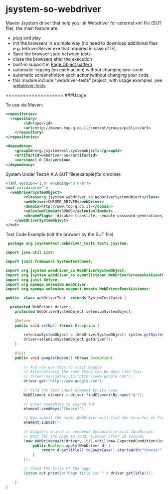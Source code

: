 jsystem-so-webdriver
====================

Maven Jsystem driver that help you init Webdriver for external xml file (SUT file). 
the main feature are: 

<ul>
  <li>plug and play</li>
  <li>init the browsers in a simple way (no need to download additional files e.g. IeDriverServer.exe that required in case of IE).</li>
  <li>Save the browser state between tests</li>
  <li>close the browsers after the execution </li>
  <li>built-in support in <a href='https://code.google.com/p/selenium/wiki/PageObjects'>Page Object pattern</a></li>
  <li>automatic logging (on each action) without changing your code</li>
  <li>automatic screenshot(on each action)without changing your code  </li>
  <li>this module include "webdriver-tests" project, with usage examples ,see <a href='https://github.com/Top-Q/jsystem-so-webdriver/tree/master/webdriver-tests'>webdriver-tests</a></li>
</ul>


====================
###Usage


To use via Maven:

```xml
<repositories>
  <repository>
		<id>topq</id>
		<url>http://maven.top-q.co.il/content/groups/public</url>
	</repository>
</repositories>

<dependency>
	<groupId>org.jsystemtest.systemobjects</groupId>
	<artifactId>webdriver-so</artifactId>
	<version>1.0.10</version>
</dependency>
```


System Under Test(A.K.A SUT file)example(for chrome):

```xml
<?xml version="1.0" encoding="UTF-8"?>
<sut validators="">
  <webDriverSystemObject>
		<class>org.jsystem.webdriver_so.WebDriverSystemObject</class>
		<webDriver>CHROME_DRIVER</webDriver>
		<domain>http://www.top-q.co.il/</domain>
		<seleniumTimeOut>30000</seleniumTimeOut>
		<chromeFlags>--disable-translate,--enable-password-generation</chromeFlags>
	</webDriverSystemObject>
</sut>
```

Test Code Example (init the browser by the SUT file)

```java
 package org.jsystemtest.webdriver_tests.tests.jsystem;

import java.util.List;

import junit.framework.SystemTestCase4;

import org.jsystem.webdriver_so.WebDriverSystemObject;
import org.jsystem.webdriver_so.eventlistener.WebDriverScreenshotEventHandler;
import org.junit.Before;
import org.openqa.selenium.WebDriver;
import org.openqa.selenium.support.events.WebDriverEventListener;

public  class webDriverTest  extends SystemTestCase4 {

  protected WebDriver driver;
	protected WebDriverSystemObject seleniumSystemObject;
	
	@Before
	public void setUp() throws Exception {
		
		seleniumSystemObject = (WebDriverSystemObject) system.getSystemObject("webDriverSystemObject");
		driver=seleniumSystemObject.getDriver();
	}
	
	@Test
	public void googleCheese() throws Exception{
		
		// And now use this to visit Google
		// Alternatively the same thing can be done like this
        // driver.navigate().to("http://www.google.com");
        driver.get("http://www.google.com");
        
        // Find the text input element by its name
        WebElement element = driver.findElement(By.name("q"));
       
        // Enter something to search for
        element.sendKeys("Cheese!");

        // Now submit the form. WebDriver will find the form for us from the element
        element.submit();
        
        // Google's search is rendered dynamically with JavaScript.
        // Wait for the page to load, timeout after 10 seconds
        (new WebDriverWait(driver, 10)).until(new ExpectedCondition<Boolean>() {
            public Boolean apply(WebDriver d) {
                return d.getTitle().toLowerCase().startsWith("cheese!");
            }
        });

        // Check the title of the page
        System.out.println("Page title is: " + driver.getTitle());
      		
	}
}

```




